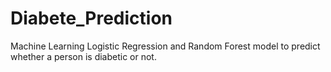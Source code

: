# Diabete_Prediction
Machine Learning Logistic Regression and Random Forest  model to predict whether a person is diabetic or not.
